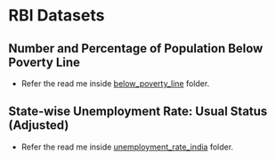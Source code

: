 # RBI Datasets

## Number and Percentage of Population Below Poverty Line
- Refer the read me inside [below_poverty_line](./below_poverty_line/README.md) folder.

## State-wise Unemployment Rate: Usual Status (Adjusted)
- Refer the read me inside [unemployment_rate_india](./unemployment_rate_india/README.md) folder.
